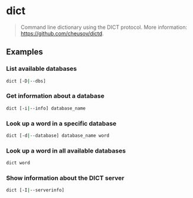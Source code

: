 # dict

> Command line dictionary using the DICT protocol. More information: <https://github.com/cheusov/dictd>.

## Examples

### List available databases

```bash
dict [-D|--dbs]
```

### Get information about a database

```bash
dict [-i|--info] database_name
```

### Look up a word in a specific database

```bash
dict [-d|--database] database_name word
```

### Look up a word in all available databases

```bash
dict word
```

### Show information about the DICT server

```bash
dict [-I|--serverinfo]
```
